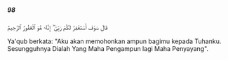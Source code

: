 ##### 98

<span class="ayah">قَالَ سَوْفَ أَسْتَغْفِرُ لَكُمْ رَبِّىٓ ۖ إِنَّهُۥ هُوَ ٱلْغَفُورُ ٱلرَّحِيمُ</span>

<span class="ayah_translation">Ya'qub berkata: "Aku akan memohonkan ampun bagimu kepada Tuhanku. Sesungguhnya Dialah Yang Maha Pengampun lagi Maha Penyayang".</span>
